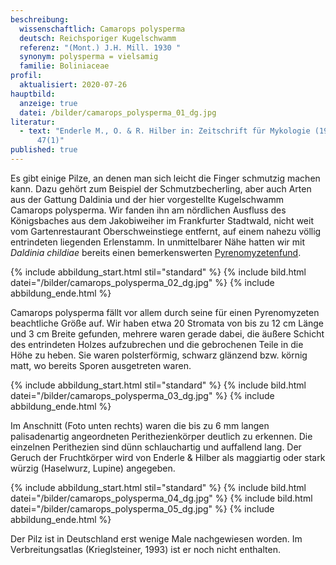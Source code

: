 ```yaml
---
beschreibung:
  wissenschaftlich: Camarops polysperma
  deutsch: Reichsporiger Kugelschwamm
  referenz: "(Mont.) J.H. Mill. 1930 "
  synonym: polysperma = vielsamig
  familie: Boliniaceae
profil:
  aktualisiert: 2020-07-26
hauptbild:
  anzeige: true
  datei: /bilder/camarops_polysperma_01_dg.jpg
literatur:
  - text: "Enderle M., O. & R. Hilber in: Zeitschrift für Mykologie (1981) Band
      47(1)"
published: true
---
```

Es gibt einige Pilze, an denen man sich leicht die Finger schmutzig machen kann. Dazu gehört zum Beispiel der Schmutzbecherling, aber auch Arten aus der Gattung Daldinia und der hier vorgestellte Kugelschwamm Camarops polysperma. Wir fanden ihn am nördlichen Ausfluss des Königsbaches aus dem Jakobiweiher im Frankfurter Stadtwald, nicht weit vom Gartenrestaurant Oberschweinstiege entfernt, auf einem nahezu völlig entrindeten liegenden Erlenstamm. In unmittelbarer Nähe hatten wir mit *Daldinia childiae* bereits einen bemerkenswerten [Pyrenomyzetenfund](<Pyrenomyzeten "Glossar">).

{% include abbildung_start.html stil="standard" %}
{% include bild.html datei="/bilder/camarops_polysperma_02_dg.jpg" %}
{% include abbildung_ende.html %}

Camarops polysperma fällt vor allem durch seine für einen Pyrenomyzeten beachtliche Größe auf. Wir haben etwa 20 Stromata von bis zu 12 cm Länge und 3 cm Breite gefunden, mehrere waren gerade dabei, die äußere Schicht des entrindeten Holzes aufzubrechen und die gebrochenen Teile in die Höhe zu heben. Sie waren polsterförmig, schwarz glänzend bzw. körnig matt, wo bereits Sporen ausgetreten waren.

{% include abbildung_start.html stil="standard" %}
{% include bild.html datei="/bilder/camarops_polysperma_03_dg.jpg" %}
{% include abbildung_ende.html %}

Im Anschnitt (Foto unten rechts) waren die bis zu 6 mm langen palisadenartig angeordneten Perithezienkörper deutlich zu erkennen. Die einzelnen Perithezien sind dünn schlauchartig und auffallend lang.  Der Geruch der Fruchtkörper wird von Enderle & Hilber als maggiartig oder stark würzig (Haselwurz, Lupine) angegeben.

{% include abbildung_start.html stil="standard" %}
{% include bild.html datei="/bilder/camarops_polysperma_04_dg.jpg" %}
{% include bild.html datei="/bilder/camarops_polysperma_05_dg.jpg" %}
{% include abbildung_ende.html %}

Der Pilz ist in Deutschland erst wenige Male nachgewiesen worden. Im Verbreitungsatlas (Krieglsteiner, 1993) ist er noch nicht enthalten.